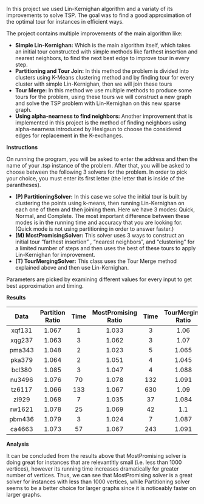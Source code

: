 In this project we used Lin-Kernighan algorithm and a variaty of its improvements to solve TSP. The goal was to find a good approximation of the optimal tour for instances in efficient ways.

The project contains multiple improvements of the main algorithm like:
- **Simple Lin-Kernighan:** Which is the main algorithm itself, which takes an initial tour constructed with simple methods like farthest insertion and nearest neighbors, to find the next best edge to improve tour in every step.
- **Partitioning and Tour Join:** In this method the problem is divided into clusters using K-Means clustering method and by finding tour for every cluster with simple Lin-Kernighan, then we will join these tours
- **Tour Merge:** In this method we use multiple methods to produce some tours for the problem, using these tours we will construct a new graph and solve the TSP problem with Lin-Kernighan on this new sparse graph.
- **Using  alpha-nearness to find neighbors:**  Another improvement that is implemented in this project is the method of finding neighbors using alpha-nearness introduced by Heslgaun to choose the considered edges for replacement in the K-exchanges.

**Instructions**

On running the program, you will be asked to enter the address and then the name of your .tsp instance of the problem. After that, you will be asked to choose between the following 3 solvers for the problem. In order to pick your choice, you must enter its first letter (the letter that is inside of the parantheses). 
- **(P) PartitioningSolver:** In this case we solve the initial tour is built by clustering the points using k-means, then running Lin-Kernighan on each one of them and then joining them. Here we have 3 modes: Quick, Normal, and Complete. The most important difference between these modes is in the running time and accuracy that you are looking for. (Quick mode is not using partitioning in order to answer faster.) 
- **(M) MostPromisingSolver:** This solver uses 3 ways to construct an initial tour “farthest insertion” , “nearest neighbors”, and “clustering”  for a limited number of steps and then uses the best of these tours to apply Lin-Kernighan for improvement.
- **(T) TourMergingSolver:** This class uses the Tour Merge method explained above and then use Lin-Kernighan.

Parameters are picked by examining different values for every input to get best approximation and timing. 

**Results**

| Data | Partition Ratio | Time| MostPromising Ratio | Time| TourMerging Ratio | Time|
| :-------------: | :-------------:| :-----: | :-------------: | :-----: | :-----------: | :-----: |
| xqf131 |  1.067  |  1  | 1.033  | 3 | 1.06 | 6 |
| xqg237 |  1.063  | 3 | 1.062  |  3  | 1.07 | 3 |
| pma343  |   1.048 | 2 | 1.023  | 5  | 1.065 | 9 |
| pka379 | 1.064  | 2 | 1.051  | 4  | 1.045 | 17 |
| bcl380 | 1.085  | 3 | 1.047  | 4  | 1.088 | 12 |
| nu3496 | 1.076  | 70 | 1.078  | 132  | 1.091 | 944 |
| tz6117 | 1.066 | 133 | 1.067  | 630  | 1.09 | 1400 |
| zi929 | 1.068 | 7 | 1.035 | 37 | 1.084 | 18 |
| rw1621 | 1.078 | 25 | 1.069 | 42 | 1.1 | 30 |
| pbm436 | 1.079 | 3 | 1.024 | 7 | 1.087 | 4 |
| ca4663 | 1.073 | 57 | 1.067 | 243 |1.091 | 166 |


**Analysis**

It can be concluded from the results above that MostPromising solver is doing great for instances that are relevantltly small (i.e. less than 1000 vertices), however its running time increases dramatically for greater number of vertices. Thus, we can see that MostPromising solver is a great solver for instances with less than 1000 vertices, while Partitioning solver seems to be a better choice for larger graphs since it is noticeably faster on larger graphs.

